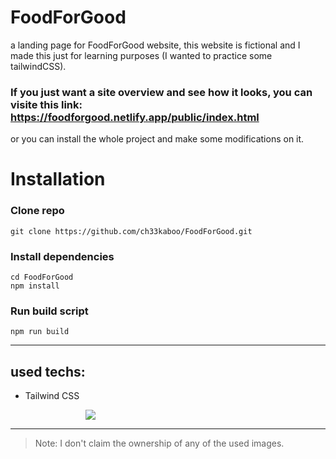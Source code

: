 # FoodForGood

a landing page for FoodForGood website, this website is fictional and I made this just for learning purposes (I wanted to practice some tailwindCSS).

### If you just want a site overview and see how it looks, you can visite this link: https://foodforgood.netlify.app/public/index.html

or you can install the whole project and make some modifications on it.


# Installation

### Clone repo

    git clone https://github.com/ch33kaboo/FoodForGood.git

### Install dependencies

    cd FoodForGood
    npm install

### Run build script

    npm run build

---
## used techs:
* Tailwind CSS 

<dl>
<dd>
<dl>
<dd>
<dl>
<dd>
        <a href="http://tailwindcss.com/" target="_blank"> <img src="https://img.icons8.com/color/48/000000/tailwindcss.png"/> </a>
</dd>
</dl>
</dd>
</dl>
</dd>
</dl>

---

> Note: I don't claim the ownership of any of the used images.
